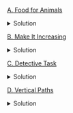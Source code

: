 [A. Food for Animals](https://codeforces.com/contest/1675/problem/A)


<details><summary>Solution</summary>

![](https://github.com/archishmanghos/code-images/blob/master/Codeforces/787/A.png)

</details>



[B. Make It Increasing](https://codeforces.com/contest/1675/problem/B)


<details><summary>Solution</summary>

![](https://github.com/archishmanghos/code-images/blob/master/Codeforces/787/B.png)

</details>



[C. Detective Task](https://codeforces.com/contest/1675/problem/C)


<details><summary>Solution</summary>

![](https://github.com/archishmanghos/code-images/blob/master/Codeforces/787/C.png)

</details>



[D. Vertical Paths](https://codeforces.com/contest/1675/problem/D)


<details><summary>Solution</summary>

![](https://github.com/archishmanghos/code-images/blob/master/Codeforces/787/D.png)

</details>
